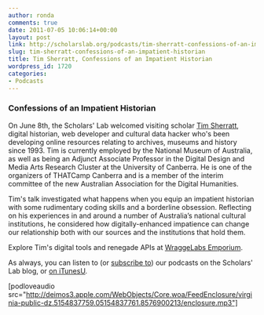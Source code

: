 ```yaml
---
author: ronda
comments: true
date: 2011-07-05 10:06:14+00:00
layout: post
link: http://scholarslab.org/podcasts/tim-sherratt-confessions-of-an-impatient-historian/
slug: tim-sherratt-confessions-of-an-impatient-historian
title: Tim Sherratt, Confessions of an Impatient Historian
wordpress_id: 1720
categories:
- Podcasts
---
```


### Confessions of an Impatient Historian


On June 8th, the Scholars' Lab welcomed visiting scholar [Tim Sherratt](http://wraggelabs.com/), digital historian, web developer and cultural data hacker who's been developing online resources relating to archives, museums and history since 1993. Tim is currently employed by the National Museum of Australia, as well as being an Adjunct Associate Professor in the Digital Design and Media Arts Research Cluster at the University of Canberra. He is one of the organizers of THATCamp Canberra and is a member of the interim committee of the new Australian Association for the Digital Humanities. 

Tim's talk investigated what happens when you equip an impatient historian with some rudimentary coding skills and a borderline obsession. Reflecting on his experiences in and around a number of Australia’s national cultural institutions, he considered how digitally-enhanced impatience can change our relationship both with our sources and the institutions that hold them.

Explore Tim's digital tools and renegade APIs at [WraggeLabs Emporium](http://wraggelabs.com/emporium/).

As always, you can listen to (or [subscribe to](http://www.scholarslab.org/category/podcasts/)) our podcasts on the Scholars' Lab blog, or [on iTunesU](http://www.google.com/url?sa=t&source=web&cd=1&ved=0CBUQFjAA&url=http%3A%2F%2Fitunes.apple.com%2Fus%2Fitunes-u%2Fscholars-lab-speaker-series%2Fid401906619&rct=j&q=scholars%27%20lab%20itunes&ei=FI61TdiZNo-Dtge0g_3pDg&usg=AFQjCNGGTBvTY5QpL9aRCKh7rjEOtlLAUQ&sig2=KBrhIc1DK814RPqoAB85Tg&cad=rja).

[podloveaudio src="http://deimos3.apple.com/WebObjects/Core.woa/FeedEnclosure/virginia-public-dz.5154837759.05154837761.8576900213/enclosure.mp3"]
